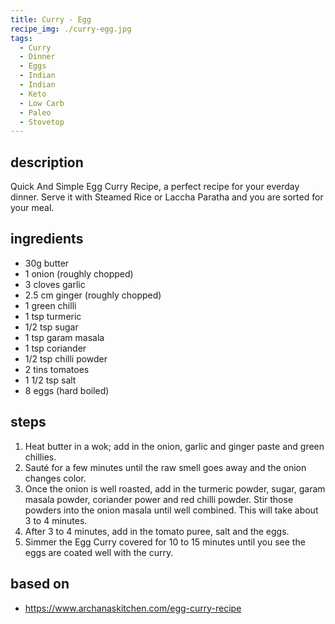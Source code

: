 ```yaml
---
title: Curry - Egg
recipe_img: ./curry-egg.jpg
tags:
  - Curry
  - Dinner
  - Eggs
  - Indian
  - Indian
  - Keto
  - Low Carb
  - Paleo
  - Stovetop
---
```


## description

Quick And Simple Egg Curry Recipe, a perfect recipe for your everday dinner. Serve it with Steamed Rice or Laccha Paratha and you are sorted for your meal.

## ingredients

- 30g butter
- 1 onion (roughly chopped)
- 3 cloves garlic
- 2.5 cm ginger (roughly chopped)
- 1 green chilli
- 1 tsp turmeric
- 1/2 tsp sugar
- 1 tsp garam masala
- 1 tsp coriander
- 1/2 tsp chilli powder
- 2 tins tomatoes
- 1 1/2 tsp salt
- 8 eggs (hard boiled)

## steps

1. Heat butter in a wok; add in the onion, garlic and ginger paste and green chillies.
2. Sauté for a few minutes until the raw smell goes away and the onion changes color.
3. Once the onion is well roasted, add in the turmeric powder, sugar, garam masala powder, coriander power and red chilli powder. Stir those powders into the onion masala until well combined. This will take about 3 to 4 minutes.
4. After 3 to 4 minutes, add in the tomato puree, salt and the eggs.
5. Simmer the Egg Curry covered for 10 to 15 minutes until you see the eggs are coated well with the curry.

## based on

- https://www.archanaskitchen.com/egg-curry-recipe
